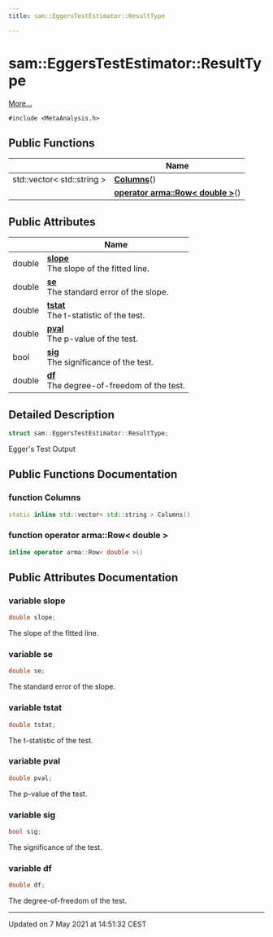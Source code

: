 ```yaml
---
title: sam::EggersTestEstimator::ResultType

---
```


# sam::EggersTestEstimator::ResultType



 [More...](#detailed-description)


`#include <MetaAnalysis.h>`

## Public Functions

|                | Name           |
| -------------- | -------------- |
| std::vector< std::string > | **[Columns](/doxygen/Classes/structsam_1_1_eggers_test_estimator_1_1_result_type/#function-columns)**() |
| | **[operator arma::Row< double >](/doxygen/Classes/structsam_1_1_eggers_test_estimator_1_1_result_type/#function-operator-armarow<-double->)**() |

## Public Attributes

|                | Name           |
| -------------- | -------------- |
| double | **[slope](/doxygen/Classes/structsam_1_1_eggers_test_estimator_1_1_result_type/#variable-slope)** <br>The slope of the fitted line.  |
| double | **[se](/doxygen/Classes/structsam_1_1_eggers_test_estimator_1_1_result_type/#variable-se)** <br>The standard error of the slope.  |
| double | **[tstat](/doxygen/Classes/structsam_1_1_eggers_test_estimator_1_1_result_type/#variable-tstat)** <br>The t-statistic of the test.  |
| double | **[pval](/doxygen/Classes/structsam_1_1_eggers_test_estimator_1_1_result_type/#variable-pval)** <br>The p-value of the test.  |
| bool | **[sig](/doxygen/Classes/structsam_1_1_eggers_test_estimator_1_1_result_type/#variable-sig)** <br>The significance of the test.  |
| double | **[df](/doxygen/Classes/structsam_1_1_eggers_test_estimator_1_1_result_type/#variable-df)** <br>The degree-of-freedom of the test.  |

## Detailed Description

```cpp
struct sam::EggersTestEstimator::ResultType;
```


Egger's Test Output 

## Public Functions Documentation

### function Columns

```cpp
static inline std::vector< std::string > Columns()
```


### function operator arma::Row< double >

```cpp
inline operator arma::Row< double >()
```


## Public Attributes Documentation

### variable slope

```cpp
double slope;
```

The slope of the fitted line. 

### variable se

```cpp
double se;
```

The standard error of the slope. 

### variable tstat

```cpp
double tstat;
```

The t-statistic of the test. 

### variable pval

```cpp
double pval;
```

The p-value of the test. 

### variable sig

```cpp
bool sig;
```

The significance of the test. 

### variable df

```cpp
double df;
```

The degree-of-freedom of the test. 

-------------------------------

Updated on  7 May 2021 at 14:51:32 CEST